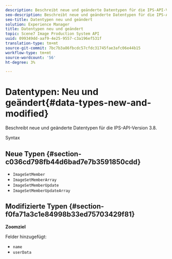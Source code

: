```yaml
---
description: Beschreibt neue und geänderte Datentypen für die IPS-API-Version 3.8.
seo-description: Beschreibt neue und geänderte Datentypen für die IPS-API-Version 3.8.
seo-title: Datentypen neu und geändert
solution: Experience Manager
title: Datentypen neu und geändert
topic: Scene7 Image Production System API
uuid: 099349dd-aaf9-4e25-9557-c3a196ef531f
translation-type: tm+mt
source-git-commit: 7bc7b3a86fbcdc57cfdc31745fae3afc06e44b15
workflow-type: tm+mt
source-wordcount: '56'
ht-degree: 3%

---
```



# Datentypen: Neu und geändert{#data-types-new-and-modified}

Beschreibt neue und geänderte Datentypen für die IPS-API-Version 3.8.

Syntax

## Neue Typen {#section-c036cd798fb44d6bad7e7b3591850cdd}

* `ImageSetMember`
* `ImageSetMemberArray`
* `ImageSetMemberUpdate`
* `ImageSetMemberUpdateArray`

## Modifizierte Typen {#section-f0fa71a3c1e84998b33ed75703429f81}

**Zoomziel**

Felder hinzugefügt:

* `name`
* `userData`

